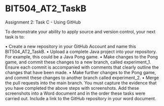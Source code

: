 # BIT504_AT2_TaskB
Assignment 2: Task C - Using GitHub

To demonstrate your ability to apply source and version control, your next task is to:

• Create a new repository in your GitHub Account and name this BIT504_AT2_TaskB.
• Upload a complete Java project into your repository. For example, this could be a Java Pong game.
• Make changes to the Pong game, and commit these changes to a new branch, called experiment_1. Ensure each commit is accompanied with comments that clearly outline the changes that have been made.
• Make further changes to the Pong game, and commit these changes to another branch called experiment_2.
• Merge the pull requests into the main branch. You must capture the evidence that you have completed the above steps with screenshots. Add these screenshots into a Word document and in the order these tasks were carried out. Include a link to the GitHub repository in your word document.
